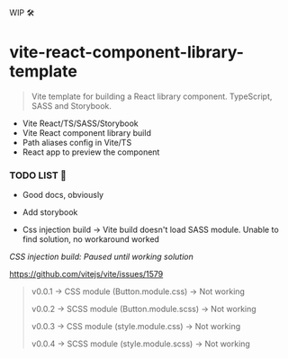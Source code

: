 WIP 🛠

# vite-react-component-library-template

> Vite template for building a React library component. TypeScript, SASS and Storybook.
 
- Vite React/TS/SASS/Storybook
- Vite React component library build
- Path aliases config in Vite/TS
- React app to preview the component 


### TODO LIST 📝

- Good docs, obviously
- Add storybook

- Css injection build -> Vite build doesn't load SASS module. Unable to find solution, no workaround worked

_CSS injection build: Paused until working solution_

https://github.com/vitejs/vite/issues/1579

> v0.0.1 -> CSS module (Button.module.css) -> Not working
>
> v0.0.2 -> SCSS module (Button.module.scss) -> Not working
>
> v0.0.3 -> CSS module (style.module.css) -> Not working
>
> v0.0.4 -> SCSS module (style.module.scss) -> Not working
